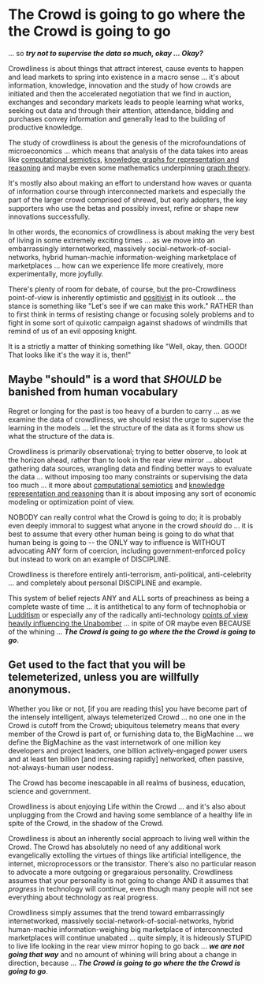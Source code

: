 # The Crowd is going to go where the the Crowd is going to go

... so ***try not to supervise the data so much, okay ... Okay?***

Crowdliness is about things that attract interest, cause events to happen and lead markets to spring into existence in a macro sense ... it's about information, knowledge, innovation and the study of how crowds are initiated and then the accelerated negotiation that we find in auction, exchanges and secondary markets leads to people learning what works, seeking out data and through their attention, attendance, bidding and purchases convey information and generally lead to the building of productive knowledge.

The study of crowdliness is about the genesis of the microfoundations of microeconomics ... which means that analysis of the data takes into areas like [computational semiotics](https://en.wikipedia.org/wiki/Computational_semiotics), [knowledge graphs for representation and reasoning](https://en.wikipedia.org/wiki/Knowledge_representation_and_reasoning) and maybe even some mathematics underpinning [graph theory](https://en.wikipedia.org/wiki/Graph_theory).

It's mostly also about making an effort to understand how waves or quanta of information course through interconnected markets and especially the part of the larger crowd comprised of shrewd, but early adopters, the key supporters who use the betas and possibly invest, refine or shape new innovations successfully.

In other words, the economics of crowdliness is about making the very best of living in some extremely exciting times ... as we move into an embarrassingly internetworked, massively social-network-of-social-networks, hybrid human-machie information-weighing marketplace of marketplaces ... how can we experience life more creatively, more experimentally, more joyfully.

There's plenty of room for debate, of course, but the pro-Crowdliness point-of-view is inherently optimistic and [positivist](https://en.wikipedia.org/wiki/Positivism) in its outlook ... the stance is something like "Let's see if we can make this work." RATHER than to first think in terms of resisting change or focusing solely problems and to fight in some sort of quixotic campaign against shadows of windmills that remind of us of an evil opposing knight.   

It is a strictly a matter of thinking something like "Well, okay, then. GOOD! That looks like it's the way it is, then!" 

## Maybe "should" is a word that *SHOULD* be banished from human vocabulary

Regret or longing for the past is too heavy of a burden to carry ... as we examine the data of crowdliness, we should resist the urge to supervise the learning in the models ... let the structure of the data as it forms show us what the structure of the data is.

Crowdliness is primarily observational; trying to better observe, to look at the horizon ahead, rather than to look in the rear view mirror ... about gathering data sources, wrangling data and finding better ways to evaluate the data ... without imposing too many constraints or supervising the data too much ...  it more about [computational semiotics](https://en.wikipedia.org/wiki/Computational_semiotics) and [knowledge representation and reasoning](https://en.wikipedia.org/wiki/Knowledge_representation_and_reasoning) than it is about imposing any sort of economic modeling or optimization point of view.

NOBODY can really control what the Crowd is going to do; it is probably even deeply immoral to suggest what anyone in the crowd *should* do ... it is best to assume that every other human being is going to do what that human being is going to -- the ONLY way to influence is WITHOUT advocating ANY form of coercion, including government-enforced policy but instead to work on an example of DISCIPLINE. 

Crowdliness is therefore entirely anti-terrorism, anti-political, anti-celebrity ... and completely about personal DISCIPLINE and example.

This system of belief rejects ANY and ALL sorts of preachiness as being a complete waste of time ... it is antithetical to any form of technophobia or [Ludditism](https://en.wikipedia.org/wiki/Luddite) or especially any of the radically anti-technology [points of view heavily influencing the Unabomber](https://en.wikipedia.org/wiki/Unabomber_Manifesto#Influences) ... in spite of OR maybe even BECAUSE of the whining ... ***The Crowd is going to go where the the Crowd is going to go***.

## Get used to the fact that you will be telemeterized, unless you are willfully anonymous. 

Whether you like or not, [if you are reading this] you have become part of the intensely intelligent, always telemeterized Crowd ... no one one in the Crowd is cutoff from the Crowd; ubiquitous telemetry means that every member of the Crowd is part of, or furnishing data to, the BigMachine ... we define the BigMachine as the vast internetwork of one million key developers and project leaders, one billion actively-engaged power users and at least ten billion [and increasing rapidly] networked, often passive, not-always-human user nodess.

The Crowd has become inescapable in all realms of business, education, science and government. 

Crowdliness is about enjoying Life within the Crowd ... and it's also about unplugging from the Crowd and having some semblance of a healthy life in spite of the Crowd, in the shadow of the Crowd.

Crowdliness is about an inherently social approach to living well within the Crowd. The Crowd has absolutely no need of any additional work evangelically extolling the virtues of things like artificial intelligence, the internet, microprocessors or the transistor. There's also no particular reason to advocate a more outgoing or gregaraious personality. Crowdliness assumes that your personality is not going to change AND it assumes that *progress* in technology will continue, even though many people will not see everything about technology as real progress.

Crowdliness simply assumes that the trend toward embarrassingly internetworked, massively social-network-of-social-networks, hybrid human-machie information-weighing big marketplace of interconnected marketplaces will continue unabated ... quite simply, it is hideously STUPID to live life looking in the rear view mirror hoping to go back ... ***we are not going that way*** and no amount of whining will bring about a change in direction, because ... ***The Crowd is going to go where the the Crowd is going to go***.  

